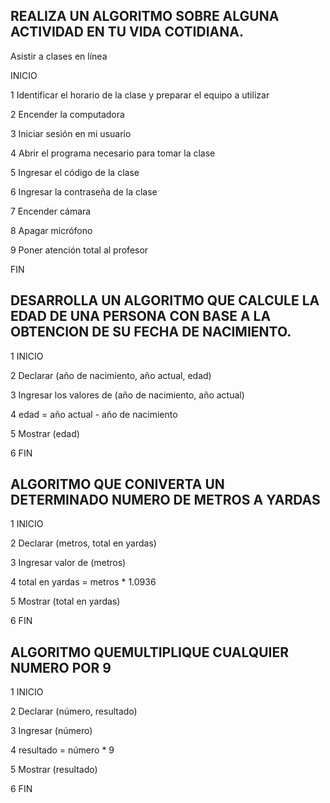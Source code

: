 ## REALIZA UN ALGORITMO SOBRE ALGUNA ACTIVIDAD EN TU VIDA COTIDIANA.

Asistir a clases en línea

INICIO

1 Identificar el horario de la clase y preparar el equipo a utilizar

2 Encender la computadora

3 Iniciar sesión en mi usuario

4 Abrir el programa necesario para tomar la clase

5 Ingresar el código de la clase

6 Ingresar la contraseña de la clase

7 Encender cámara

8 Apagar micrófono

9 Poner atención total al profesor

FIN

## DESARROLLA UN ALGORITMO QUE CALCULE LA EDAD DE UNA PERSONA CON BASE A LA OBTENCION DE SU FECHA DE NACIMIENTO.

1 INICIO

2 Declarar (año de nacimiento, año actual, edad)

3 Ingresar los valores de (año de nacimiento, año actual)

4 edad = año actual - año de nacimiento 

5 Mostrar (edad)

6 FIN

## ALGORITMO QUE CONIVERTA UN DETERMINADO NUMERO DE METROS A YARDAS

1 INICIO

2 Declarar (metros, total en yardas)

3 Ingresar valor de (metros)

4 total en yardas = metros * 1.0936

5 Mostrar (total en yardas)

6 FIN

## ALGORITMO QUEMULTIPLIQUE CUALQUIER NUMERO POR 9

1 INICIO

2 Declarar (número, resultado)

3 Ingresar (número)

4 resultado = número * 9

5 Mostrar (resultado)

6 FIN
